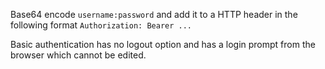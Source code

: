 
Base64 encode `username:password` and add it to a HTTP header in the following format `Authorization: Bearer ...`

Basic authentication has no logout option and has a login prompt from the browser which cannot be edited.